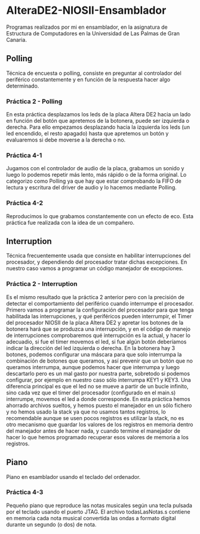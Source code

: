# AlteraDE2-NIOSII-Ensamblador
Programas realizados por mi en ensamblador, en la asignatura de Estructura de Computadores en la Universidad de Las Palmas de Gran Canaria.

## Polling
Técnica de encuesta o polling, consiste en preguntar al controlador del periférico constantemente y en función de la respuesta hacer algo determinado.

### Práctica 2 - Polling
En esta práctica desplazamos los leds de la placa Altera DE2 hacia un lado en función del botón que apretemos de la botonera, puede ser izquierda o derecha.
Para ello empezamos desplazando hacia la izquierda los leds (un led encendido, el resto apagado) hasta que apretemos un botón y evaluaremos si debe moverse a la derecha o no.

### Práctica 4-1
Jugamos con el controlador de audio de la placa, grabamos un sonido y luego lo podemos repetir más lento, más rápido o de la forma original.
Lo categorizo como Polling ya que hay que estar comprobando la FIFO de lectura y escritura del driver de audio y lo hacemos mediante Polling.

### Práctica 4-2
Reproducimos lo que grabamos constantemente con un efecto de eco. Esta práctica fue realizada con la idea de un compañero.

## Interruption
Técnica frecuentemente usada que consiste en habilitar interrupciones del procesador, y dependiendo del procesador tratar dichas excepciones.
En nuestro caso vamos a programar un código manejador de excepciones.

### Práctica 2 - Interruption
Es el mismo resultado que la práctica 2 anterior pero con la precisión de detectar el comportamiento del periférico cuando interrumpe el procesador.
Primero vamos a programar la configuración del procesador para que tenga habilitada las interrupciones, y qué periféricos pueden interrumpir, el Timer del procesador NIOSII de la placa Altera DE2 y apretar los botones de la botonera hará que se produzca una interrupción, y en el código de manejo de interrupciones comprobaremos qué interrupción es la actual, y hacer lo adecuadio, si fue el timer movemos el led, si fue algún botón deberíamos indicar la dirección del led izquierda o derecha.
En la botonera hay 3 botones, podemos configurar una máscara para que solo interrumpa la combinación de botones que queramos, y así prevenir que un botón que no queramos interrumpa, aunque podemos hacer que interrumpa y luego descartarlo pero es un mal gasto por nuestra parte, sobretodo si podemos configurar, por ejemplo en nuestro caso sólo interrumpa KEY1 y KEY3.
Una diferencia principal es que el led no se mueve a partir de un bucle infinito, sino cada vez que el timer del procesador (configurado en el main.s) interrumpe, movemos el led a donde corresponde.
En esta práctica hemos ahorrado archivos sueltos, y hemos puesto el manejador en un sólo fichero y no hemos usado la stack ya que no usamos tantos registros, lo recomendable aunque se usen pocos registros es utilizar la stack, no es otro mecanismo que guardar los valores de los registros en memoria dentro del manejador antes de hacer nada, y cuando termine el manejador de hacer lo que hemos programado recuperar esos valores de memoria a los registros.

## Piano
Piano en esamblador usando el teclado del ordenador.

### Práctica 4-3
Pequeño piano que reproduce las notas musicales según una tecla pulsada por el teclado usando el puerto JTAG.
El archivo todasLasNotas.s contiene en memoria cada nota musical convertida las ondas a formato digital durante un segundo (o dos) de nota.